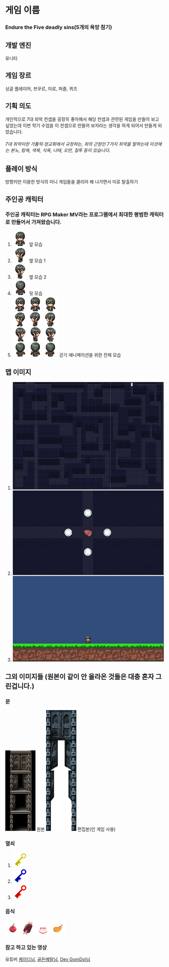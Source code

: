 # 게임 이름

 ### Endure the Five deadly sins(5개의 욕망 참기)

## 개발 엔진

 유니티


## 게임 장르

 싱글 플레이어, 쯔꾸르, 미로, 퍼즐, 퀴즈


## 기획 의도

 개인적으로 7대 죄악 컨셉을 굉장히 좋아해서 해당 컨셉과 관련된 게임을 만들어 보고 싶었는데 이번 학기 수업을 이 컨셉으로 만들어 보자라는 생각을 하게 되어서 만들게 되었습니다.
 
###### 7대 죄악이란 가톨릭·정교회에서 규정하는, 죄의 근원인 7가지 죄악을 말하는데 이것에는 분노, 탐욕, 색욕, 식욕, 나태, 오만, 질투 등이 있습니다.

## 플레이 방식

방향키만 이용한 방식의 미니 게임들을 클리어 해 나가면서 미로 탈출하기

## 주인공 캐릭터
### 주인공 캐릭터는 RPG Maker MV라는 프로그램에서 최대한 평범한 캐릭터로 만들어서 가져왔습니다.

1. ![sc](Image/Front.png) 앞 모습
2. ![sc](Image/SideA.png) 옆 모습 1
3. ![sc](Image/SideB.png) 옆 모습 2
4. ![sc](Image/Behind.png) 뒷 모습
5. ![sc](Image/Nomal_walk.png) 걷기 애니메이션을 위한 전체 모습

## 맵 이미지
1. ![sc](MapImage/Sloth.png)
2. ![sc](MapImage/SlothMini.png)
3. ![sc](MapImage/GluttonyMini.png)


## 그외 이미지들 (원본이 같이 안 올라온 것들은 대충 혼자 그린겁니다.)

### 문
![sc](Image/DoorS.png) 원본 ![sc](Image/Door.png) 편집본(인 게임 사용)

### 열쇠
1. ![sc](Image/Key_Greed.png)
2. ![sc](Image/Key_Sloth.png)
3. ![sc](Image/Key_Wrath.png)

### 음식
![sc](Image/GluttonyFood.png)
 
### 참고 하고 있는 영상

유튜버 [케이디님][케이디], [골든메탈님][골든메탈], [Dev GomDol님][곰돌]

[케이디]: https://www.youtube.com/c/%EC%BC%80%EC%9D%B4%EB%94%94
[골든메탈]: https://www.youtube.com/c/GoldMetal
[곰돌]: https://www.youtube.com/c/DevGomDol/videos

